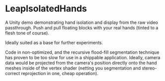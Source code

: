 LeapIsolatedHands
=====================

A Unity demo demonstrating hand isolation and display from the raw video passthrough.  Push and pull floating blocks with your real hands (tinted to a flesh tone of course).  

Ideally suited as a base for further experiments.


Code in non-optimized, and the recursive flood-fill segmentation technique has proven to be too slow for use in a shippable application.  Ideally, camera data would be projected from the camera's position directly onto the hand meshes inside of the vertex shader (netting you segmentation and stereo-correct reprojection in one, cheap operation).
